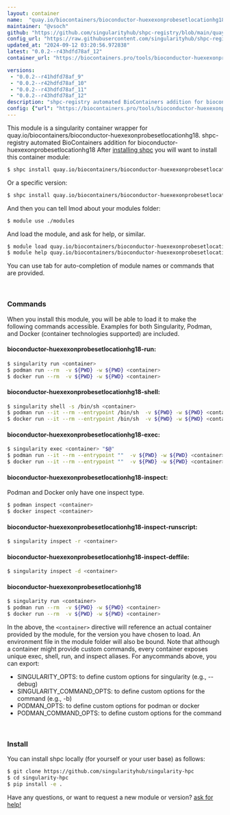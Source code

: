 ```yaml
---
layout: container
name:  "quay.io/biocontainers/bioconductor-huexexonprobesetlocationhg18"
maintainer: "@vsoch"
github: "https://github.com/singularityhub/shpc-registry/blob/main/quay.io/biocontainers/bioconductor-huexexonprobesetlocationhg18/container.yaml"
config_url: "https://raw.githubusercontent.com/singularityhub/shpc-registry/main/quay.io/biocontainers/bioconductor-huexexonprobesetlocationhg18/container.yaml"
updated_at: "2024-09-12 03:20:56.972838"
latest: "0.0.2--r43hdfd78af_12"
container_url: "https://biocontainers.pro/tools/bioconductor-huexexonprobesetlocationhg18"

versions:
 - "0.0.2--r41hdfd78af_9"
 - "0.0.2--r42hdfd78af_10"
 - "0.0.2--r43hdfd78af_11"
 - "0.0.2--r43hdfd78af_12"
description: "shpc-registry automated BioContainers addition for bioconductor-huexexonprobesetlocationhg18"
config: {"url": "https://biocontainers.pro/tools/bioconductor-huexexonprobesetlocationhg18", "maintainer": "@vsoch", "description": "shpc-registry automated BioContainers addition for bioconductor-huexexonprobesetlocationhg18", "latest": {"0.0.2--r43hdfd78af_12": "sha256:d6c16e4385e6492c33c49ba7775e40c2e28e19ece17266947a400d0dee6e3b86"}, "tags": {"0.0.2--r41hdfd78af_9": "sha256:1b001aa29b3d5d3dac6896078a1e07879c7014945938c6d71e96176445d2f1b6", "0.0.2--r42hdfd78af_10": "sha256:fd22f869d15039b434f5b2e284de6bcc98a963a9aa5e0a4b3df0780c737cb4e9", "0.0.2--r43hdfd78af_11": "sha256:73813912eab1dfdb17d8860287d4c9d8e950485ffc0afb3dac6eee7e9fda6ab9", "0.0.2--r43hdfd78af_12": "sha256:d6c16e4385e6492c33c49ba7775e40c2e28e19ece17266947a400d0dee6e3b86"}, "docker": "quay.io/biocontainers/bioconductor-huexexonprobesetlocationhg18"}
---
```


This module is a singularity container wrapper for quay.io/biocontainers/bioconductor-huexexonprobesetlocationhg18.
shpc-registry automated BioContainers addition for bioconductor-huexexonprobesetlocationhg18
After [installing shpc](#install) you will want to install this container module:


```bash
$ shpc install quay.io/biocontainers/bioconductor-huexexonprobesetlocationhg18
```

Or a specific version:

```bash
$ shpc install quay.io/biocontainers/bioconductor-huexexonprobesetlocationhg18:0.0.2--r43hdfd78af_12
```

And then you can tell lmod about your modules folder:

```bash
$ module use ./modules
```

And load the module, and ask for help, or similar.

```bash
$ module load quay.io/biocontainers/bioconductor-huexexonprobesetlocationhg18/0.0.2--r43hdfd78af_12
$ module help quay.io/biocontainers/bioconductor-huexexonprobesetlocationhg18/0.0.2--r43hdfd78af_12
```

You can use tab for auto-completion of module names or commands that are provided.

<br>

### Commands

When you install this module, you will be able to load it to make the following commands accessible.
Examples for both Singularity, Podman, and Docker (container technologies supported) are included.

#### bioconductor-huexexonprobesetlocationhg18-run:

```bash
$ singularity run <container>
$ podman run --rm  -v ${PWD} -w ${PWD} <container>
$ docker run --rm  -v ${PWD} -w ${PWD} <container>
```

#### bioconductor-huexexonprobesetlocationhg18-shell:

```bash
$ singularity shell -s /bin/sh <container>
$ podman run --it --rm --entrypoint /bin/sh  -v ${PWD} -w ${PWD} <container>
$ docker run --it --rm --entrypoint /bin/sh  -v ${PWD} -w ${PWD} <container>
```

#### bioconductor-huexexonprobesetlocationhg18-exec:

```bash
$ singularity exec <container> "$@"
$ podman run --it --rm --entrypoint ""  -v ${PWD} -w ${PWD} <container> "$@"
$ docker run --it --rm --entrypoint ""  -v ${PWD} -w ${PWD} <container> "$@"
```

#### bioconductor-huexexonprobesetlocationhg18-inspect:

Podman and Docker only have one inspect type.

```bash
$ podman inspect <container>
$ docker inspect <container>
```

#### bioconductor-huexexonprobesetlocationhg18-inspect-runscript:

```bash
$ singularity inspect -r <container>
```

#### bioconductor-huexexonprobesetlocationhg18-inspect-deffile:

```bash
$ singularity inspect -d <container>
```



#### bioconductor-huexexonprobesetlocationhg18

```bash
$ singularity run <container>
$ podman run --rm  -v ${PWD} -w ${PWD} <container>
$ docker run --rm  -v ${PWD} -w ${PWD} <container>
```


In the above, the `<container>` directive will reference an actual container provided
by the module, for the version you have chosen to load. An environment file in the
module folder will also be bound. Note that although a container
might provide custom commands, every container exposes unique exec, shell, run, and
inspect aliases. For anycommands above, you can export:

 - SINGULARITY_OPTS: to define custom options for singularity (e.g., --debug)
 - SINGULARITY_COMMAND_OPTS: to define custom options for the command (e.g., -b)
 - PODMAN_OPTS: to define custom options for podman or docker
 - PODMAN_COMMAND_OPTS: to define custom options for the command

<br>

### Install

You can install shpc locally (for yourself or your user base) as follows:

```bash
$ git clone https://github.com/singularityhub/singularity-hpc
$ cd singularity-hpc
$ pip install -e .
```

Have any questions, or want to request a new module or version? [ask for help!](https://github.com/singularityhub/singularity-hpc/issues)